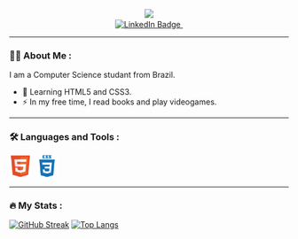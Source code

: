 <div id="header" align="center">
  <img src="https://media2.giphy.com/media/qgQUggAC3Pfv687qPC/giphy.gif" width="300"/>
</div>

<div id="badges" align="center">
  <a href="https://www.linkedin.com/in/jorge-henrique-cavalcante-barreto-04a946260">
    <img src="https://img.shields.io/badge/LinkedIn-blue?style=for-the-badge&logo=linkedin&logoColor=white" alt="LinkedIn Badge"/>
  </a>
  <img src="https://komarev.com/ghpvc/?username=Jorge-HCB&style=flat-square&color=blue" alt=""/>
</div>

---

### :man_technologist: About Me :
I am a Computer Science studant from Brazil.
- :seedling: Learning HTML5 and CSS3.
- :zap: In my free time, I read books and play videogames.

---

### :hammer_and_wrench: Languages and Tools :

  <img src="https://github.com/devicons/devicon/blob/master/icons/html5/html5-original.svg" title="HTML5" alt="HTML" width="40" height="40"/>&nbsp;
  <img src="https://github.com/devicons/devicon/blob/master/icons/css3/css3-plain-wordmark.svg"  title="CSS3" alt="CSS" width="40" height="40"/>&nbsp;
  

---

### :fire: My Stats :

[![GitHub Streak](http://github-readme-streak-stats.herokuapp.com?user=Jorge-HCB&theme=dark&background=000000)](https://git.io/streak-stats)
[![Top Langs](https://github-readme-stats.vercel.app/api/top-langs/?username=Jorge-HCB&layout=compact&theme=vision-friendly-dark)](https://github.com/anuraghazra/github-readme-stats)
